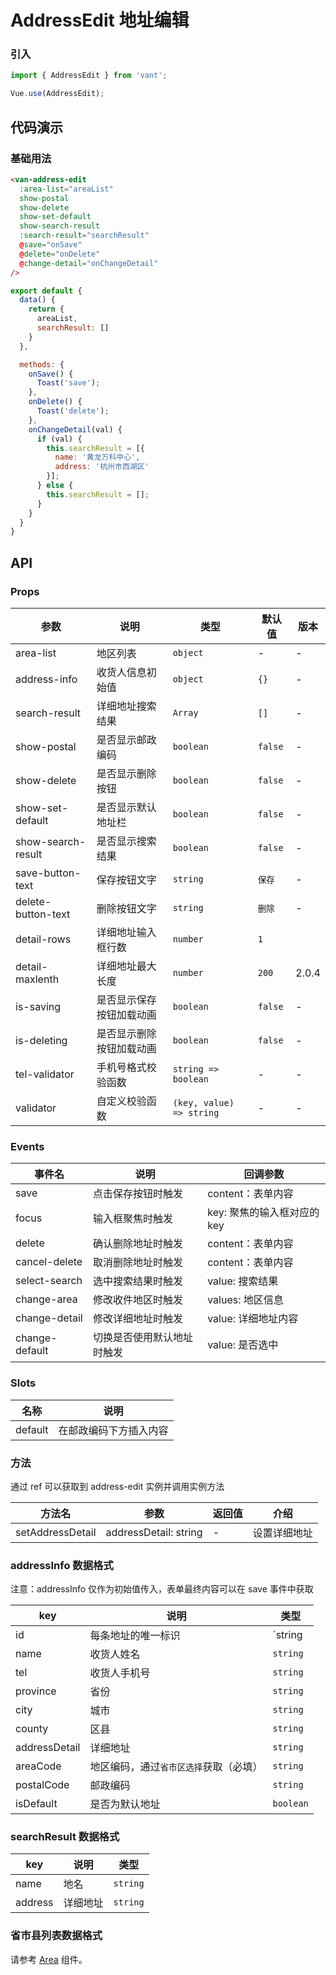 # AddressEdit 地址编辑

### 引入
``` javascript
import { AddressEdit } from 'vant';

Vue.use(AddressEdit);
```

## 代码演示

### 基础用法

```html
<van-address-edit
  :area-list="areaList"
  show-postal
  show-delete
  show-set-default
  show-search-result
  :search-result="searchResult"
  @save="onSave"
  @delete="onDelete"
  @change-detail="onChangeDetail"
/>
```

```javascript
export default {
  data() {
    return {
      areaList,
      searchResult: []
    }
  },

  methods: {
    onSave() {
      Toast('save');
    },
    onDelete() {
      Toast('delete');
    },
    onChangeDetail(val) {
      if (val) {
        this.searchResult = [{
          name: '黄龙万科中心',
          address: '杭州市西湖区'
        }];
      } else {
        this.searchResult = [];
      }
    }
  }
}
```

## API

### Props

| 参数 | 说明 | 类型 | 默认值 | 版本 |
|------|------|------|------|------|
| area-list | 地区列表 | `object` | - | - |
| address-info | 收货人信息初始值 | `object` | `{}` | - |
| search-result | 详细地址搜索结果 | `Array` | `[]` | - |
| show-postal | 是否显示邮政编码 | `boolean` | `false` | - |
| show-delete | 是否显示删除按钮 | `boolean` | `false` | - |
| show-set-default | 是否显示默认地址栏 | `boolean` | `false` | - |
| show-search-result | 是否显示搜索结果 | `boolean` | `false` | - |
| save-button-text | 保存按钮文字 | `string` | `保存` | - |
| delete-button-text | 删除按钮文字 | `string` | `删除` | - |
| detail-rows | 详细地址输入框行数 | `number` | `1` |
| detail-maxlenth | 详细地址最大长度 | `number` | `200` | 2.0.4 |
| is-saving | 是否显示保存按钮加载动画 | `boolean` | `false` | - |
| is-deleting | 是否显示删除按钮加载动画 | `boolean` | `false` | - |
| tel-validator | 手机号格式校验函数 | `string => boolean` | - | - |
| validator | 自定义校验函数 | `(key, value) => string` | - | - |

### Events

| 事件名 | 说明 | 回调参数 |
|------|------|------|
| save | 点击保存按钮时触发 | content：表单内容 |
| focus | 输入框聚焦时触发 | key: 聚焦的输入框对应的 key |
| delete | 确认删除地址时触发 | content：表单内容 |
| cancel-delete | 取消删除地址时触发 | content：表单内容 |
| select-search | 选中搜索结果时触发 | value: 搜索结果 |
| change-area | 修改收件地区时触发 | values: 地区信息 |
| change-detail | 修改详细地址时触发 | value: 详细地址内容 |
| change-default | 切换是否使用默认地址时触发 | value: 是否选中 |

### Slots

| 名称 | 说明 |
|------|------|
| default | 在邮政编码下方插入内容 |

### 方法

通过 ref 可以获取到 address-edit 实例并调用实例方法

| 方法名 | 参数 | 返回值 | 介绍 |
|------|------|------|------|
| setAddressDetail | addressDetail: string | - | 设置详细地址 |

### addressInfo 数据格式

注意：addressInfo 仅作为初始值传入，表单最终内容可以在 save 事件中获取

| key | 说明 | 类型 |
|------|------|------|
| id | 每条地址的唯一标识 | `string | number` |
| name | 收货人姓名 | `string` |
| tel | 收货人手机号 | `string` |
| province | 省份 | `string` |
| city | 城市 | `string` |
| county | 区县 | `string` |
| addressDetail | 详细地址 | `string` |
| areaCode | 地区编码，通过`省市区选择`获取（必填） | `string` |
| postalCode | 邮政编码 | `string` |
| isDefault | 是否为默认地址 | `boolean` |

### searchResult 数据格式

| key | 说明 | 类型 |
|------|------|------|
| name | 地名 | `string` |
| address | 详细地址 | `string` |

### 省市县列表数据格式

请参考 [Area](#/zh-CN/area) 组件。
